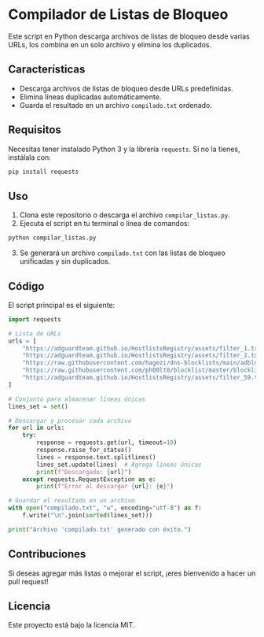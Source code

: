 # Compilador de Listas de Bloqueo

Este script en Python descarga archivos de listas de bloqueo desde varias URLs, los combina en un solo archivo y elimina los duplicados.

## Características
- Descarga archivos de listas de bloqueo desde URLs predefinidas.
- Elimina líneas duplicadas automáticamente.
- Guarda el resultado en un archivo `compilado.txt` ordenado.

## Requisitos
Necesitas tener instalado Python 3 y la librería `requests`. Si no la tienes, instálala con:

```sh
pip install requests
```

## Uso
1. Clona este repositorio o descarga el archivo `compilar_listas.py`.
2. Ejecuta el script en tu terminal o línea de comandos:

```sh
python compilar_listas.py
```

3. Se generará un archivo `compilado.txt` con las listas de bloqueo unificadas y sin duplicados.

## Código
El script principal es el siguiente:

```python
import requests

# Lista de URLs
urls = [
    "https://adguardteam.github.io/HostlistsRegistry/assets/filter_1.txt",
    "https://adguardteam.github.io/HostlistsRegistry/assets/filter_2.txt",
    "https://raw.githubusercontent.com/hagezi/dns-blocklists/main/adblock/pro.txt",
    "https://raw.githubusercontent.com/ph00lt0/blocklist/master/blocklist.txt",
    "https://adguardteam.github.io/HostlistsRegistry/assets/filter_59.txt"
]

# Conjunto para almacenar líneas únicas
lines_set = set()

# Descargar y procesar cada archivo
for url in urls:
    try:
        response = requests.get(url, timeout=10)
        response.raise_for_status()
        lines = response.text.splitlines()
        lines_set.update(lines)  # Agrega líneas únicas
        print(f"Descargado: {url}")
    except requests.RequestException as e:
        print(f"Error al descargar {url}: {e}")

# Guardar el resultado en un archivo
with open("compilado.txt", "w", encoding="utf-8") as f:
    f.write("\n".join(sorted(lines_set)))

print("Archivo 'compilado.txt' generado con éxito.")
```

## Contribuciones
Si deseas agregar más listas o mejorar el script, ¡eres bienvenido a hacer un pull request!

## Licencia
Este proyecto está bajo la licencia MIT.

